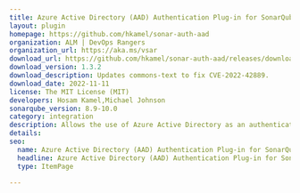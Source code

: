 ```yaml
---
title: Azure Active Directory (AAD) Authentication Plug-in for SonarQube
layout: plugin
homepage: https://github.com/hkamel/sonar-auth-aad
organization: ALM | DevOps Rangers
organization_url: https://aka.ms/vsar
download_url: https://github.com/hkamel/sonar-auth-aad/releases/download/1.3.2/sonar-auth-aad-plugin-1.3.2.jar
download_version: 1.3.2
download_description: Updates commons-text to fix CVE-2022-42889.
download_date: 2022-11-11
license: The MIT License (MIT)
developers: Hosam Kamel,Michael Johnson
sonarqube_version: 8.9-10.0
category: integration
description: Allows the use of Azure Active Directory as an authentication source for SonarQube.
details: 
seo:
  name: Azure Active Directory (AAD) Authentication Plug-in for SonarQube
  headline: Azure Active Directory (AAD) Authentication Plug-in for SonarQube - SonarQube Plugin
  type: ItemPage

---
```

